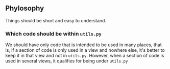## Phylosophy

Things should be short and easy to understand.

### Which code should be within `utils.py`

We should have only code that is intended to be used in many places, that is, if a section of code is only
used in a view and nowhere else, it's better to keep it in that view and not in `utils.py`. However, when a section 
of code is used in several views, it qualifies for being under `utils.py`
